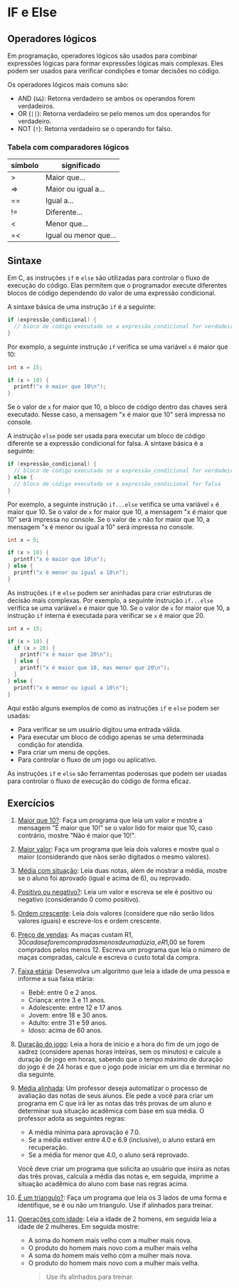 # IF e Else

## Operadores lógicos

Em programação, operadores lógicos são usados para combinar expressões lógicas para formar expressões lógicas mais complexas. Eles podem ser usados para verificar condições e tomar decisões no código.

Os operadores lógicos mais comuns são:

- AND (`&&`): Retorna verdadeiro se ambos os operandos forem verdadeiros.
- OR (`||`): Retorna verdadeiro se pelo menos um dos operandos for verdadeiro.
- NOT (`!`): Retorna verdadeiro se o operando for falso.

### Tabela com comparadores lógicos

| símbolo | significado           |
| ------- | --------------------- |
| \>      | Maior que...          |
| =>      | Maior ou igual a...   |
| ==      | Igual a...            |
| !=      | Diferente...          |
| <       | Menor que...          |
| =<      | Igual ou menor que... |

## Sintaxe

Em C, as instruções `if` e `else` são utilizadas para controlar o fluxo de execução do código. Elas permitem que o programador execute diferentes blocos de código dependendo do valor de uma expressão condicional.

A sintaxe básica de uma instrução `if` é a seguinte:

```c
if (expressão_condicional) {
  // bloco de código executado se a expressão_condicional for verdadeira
}
```

Por exemplo, a seguinte instrução `if` verifica se uma variável `x` é maior que 10:

```c
int x = 15;

if (x > 10) {
  printf("x é maior que 10\n");
}
```

Se o valor de `x` for maior que 10, o bloco de código dentro das chaves será executado. Nesse caso, a mensagem "x é maior que 10" será impressa no console.

A instrução `else` pode ser usada para executar um bloco de código diferente se a expressão condicional for falsa. A sintaxe básica é a seguinte:

```c
if (expressão_condicional) {
  // bloco de código executado se a expressão_condicional for verdadeira
} else {
  // bloco de código executado se a expressão_condicional for falsa
}
```

Por exemplo, a seguinte instrução `if...else` verifica se uma variável `x` é maior que 10. Se o valor de `x` for maior que 10, a mensagem "x é maior que 10" será impressa no console. Se o valor de `x` não for maior que 10, a mensagem "x é menor ou igual a 10" será impressa no console.

```c
int x = 5;

if (x > 10) {
  printf("x é maior que 10\n");
} else {
  printf("x é menor ou igual a 10\n");
}
```

As instruções `if` e `else` podem ser aninhadas para criar estruturas de decisão mais complexas. Por exemplo, a seguinte instrução `if...else` verifica se uma variável `x` é maior que 10. Se o valor de `x` for maior que 10, a instrução `if` interna é executada para verificar se `x` é maior que 20.

```c
int x = 15;

if (x > 10) {
  if (x > 20) {
    printf("x é maior que 20\n");
  } else {
    printf("x é maior que 10, mas menor que 20\n");
  }
} else {
  printf("x é menor ou igual a 10\n");
}
```

Aqui estão alguns exemplos de como as instruções `if` e `else` podem ser usadas:

- Para verificar se um usuário digitou uma entrada válida.
- Para executar um bloco de código apenas se uma determinada condição for atendida.
- Para criar um menu de opções.
- Para controlar o fluxo de um jogo ou aplicativo.

As instruções `if` e `else` são ferramentas poderosas que podem ser usadas para controlar o fluxo de execução do código de forma eficaz.

## Exercícios

1. [Maior que 10?](/02-condicionais/If_e_else/01-maiorQue10.c): Faça um programa que leia um valor e mostre a mensagem "É maior que 10!" se o valor lido for maior que 10, caso contrário, mostre "Não é maior que 10!".

1. [Maior valor](/02-condicionais/If_e_else/02-maior.c): Faça um programa que leia dois valores e mostre qual o maior (considerando que nãos serão digitados o mesmo valores).

1. [Média com situação](/02-condicionais/If_e_else/03-media_com_situação.c): Leia duas notas, além de mostrar a média, mostre se o aluno foi aprovado (igual e acima de 6), ou reprovado.

1. [Positivo ou negativo?](/02-condicionais/If_e_else/04-positivo_ou_negativo.c): Leia um valor e escreva se ele é positivo ou negativo (considerando 0 como positivo).

1. [Ordem crescente](/02-condicionais/If_e_else/05-ordem_crescente.c): Leia dois valores (considere que não serão lidos valores iguais) e escreve-los e ordem crescente.

1. [Preço de vendas](/02-condicionais/If_e_else/06-valor_maça.c): As maças custam R$1,30 cada se forem compradas menos de uma dúzia, e R$1,00 se forem comprados pelos menos 12. Escreva um programa que leia o número de maças compradas, calcule e escreva o custo total da compra.

1. [Faixa etária](/02-condicionais/If_e_else/07-faixa-etaria.c): Desenvolva um algoritmo que leia a idade de uma pessoa e informe a sua faixa etária:

   - Bebê: entre 0 e 2 anos.
   - Criança: entre 3 e 11 anos.
   - Adolescente: entre 12 e 17 anos.
   - Jovem: entre 18 e 30 anos.
   - Adulto: entre 31 e 59 anos.
   - Idoso: acima de 60 anos.

1. [Duração do jogo](/02-condicionais/If_e_else/08-duracao_xadrez.c): Leia a hora de início e a hora do fim de um jogo de xadrez (considere apenas horas inteiras, sem os minutos) e calcule a duração de jogo em horas, sabendo que o tempo máximo de duração do jogo é de 24 horas e que o jogo pode iniciar em um dia e terminar no dia seguinte.

1. [Média alinhada](/02-condicionais/If_e_else/09-mediaAlinhada.c): Um professor deseja automatizar o processo de avaliação das notas de seus alunos. Ele pede a você para criar um programa em C que irá ler as notas das três provas de um aluno e determinar sua situação acadêmica com base em sua média. O professor adota as seguintes regras:

   - A média mínima para aprovação é 7.0.
   - Se a média estiver entre 4.0 e 6.9 (inclusive), o aluno estará em recuperação.
   - Se a média for menor que 4.0, o aluno será reprovado.

   Você deve criar um programa que solicita ao usuário que insira as notas das três provas, calcula a média das notas e, em seguida, imprime a situação acadêmica do aluno com base nas regras acima.

1. [É um triangulo?](/02-condicionais/If_e_else/11-triangulo.c): Faça um programa que leia os 3 lados de uma forma e identifique, se é ou não um triangulo. Use if alinhados para treinar.

1. [Operações com idade](/02-condicionais/If_e_else/10-operaceos_com_idades.c): Leia a idade de 2 homens, em seguida leia a idade de 2 mulheres. Em seguida mostre:

   - A soma do homem mais velho com a mulher mais nova.
   - O produto do homem mais novo com a mulher mais velha
   - A soma do homem mais velho com a mulher mais nova.
   - O produto do homem mais novo com a mulher mais velha.
     > Use ifs alinhados para treinar.